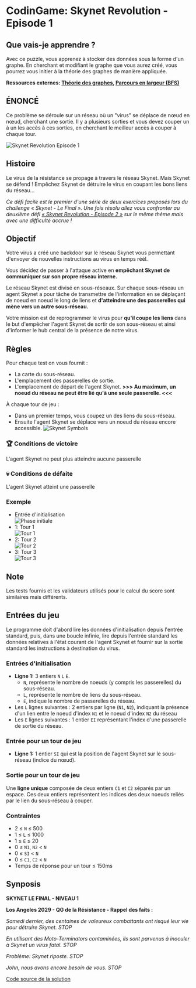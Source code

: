 # CodinGame: Skynet Revolution - Episode 1

## Que vais-je apprendre ?

Avec ce puzzle, vous apprenez à stocker des données sous la forme d'un graphe. En cherchant et modifiant le graphe que vous aurez créé, vous pourrez vous initier à la théorie des graphes de manière appliquée.

**Ressources externes: [Théorie des graphes](https://fr.wikipedia.org/wiki/Th%C3%A9orie_des_graphes), [Parcours en largeur (BFS)](https://fr.wikipedia.org/wiki/Algorithme_de_parcours_en_largeur)**

## ÉNONCÉ

Ce problème se déroule sur un réseau où un "virus" se déplace de nœud en nœud, cherchant une sortie. Il y a plusieurs sorties et vous devez couper un à un les accès à ces sorties, en cherchant le meilleur accès à couper à chaque tour.

![Skynet Revolution Episode 1](skynetRevolution1.png)

## Histoire

Le virus de la résistance se propage à travers le réseau Skynet. Mais Skynet se défend ! Empêchez Skynet de détruire le virus en coupant les bons liens du réseau...

*Ce défi facile est le premier d'une série de deux exercices proposés lors du challenge « Skynet - Le Final ». Une fois résolu allez vous confronter au deuxième défi [« Skynet Revolution - Episode 2 »](https://www.codingame.com/training/hard/skynet-revolution-episode-2) sur le même thème mais avec une difficulté accrue !*

## Objectif

Votre virus a créé une backdoor sur le réseau Skynet vous permettant d'envoyer de nouvelles instructions au virus en temps réél.

Vous décidez de passer à l'attaque active en **empêchant Skynet de communiquer sur son propre réseau interne.**

Le réseau Skynet est divisé en sous-réseaux. Sur chaque sous-réseau un agent Skynet a pour tâche de transmettre de l'information en se déplaçant de noeud en noeud le long de liens et **d'atteindre une des passerelles qui mène vers un autre sous-réseau.**

Votre mission est de reprogrammer le virus pour **qu'il coupe les liens** dans le but d'empêcher l'agent Skynet de sortir de son sous-réseau et ainsi d'informer le hub central de la présence de notre virus.

## Règles

Pour chaque test on vous fournit :
- La carte du sous-réseau.
- L'emplacement des passerelles de sortie.
- L'emplacement de départ de l'agent Skynet.
**>>> Au maximum, un noeud du réseau ne peut être lié qu'à une seule passerelle. <<<**

À chaque tour de jeu :
- Dans un premier temps, vous coupez un des liens du sous-réseau.
- Ensuite l'agent Skynet se déplace vers un noeud du réseau encore accessible.
![Skynet Symbols](SkynetSymbols.png)

### 🏆 Conditions de victoire
L'agent Skynet ne peut plus atteindre aucune passerelle

### 💀 Conditions de défaite
L'agent Skynet atteint une passerelle

### Exemple
- Entrée d'initialisation<br>
![Phase initiale](SkynetInputsExample.png)
- 1: Tour 1<br>
![Tour 1](SkynetTurn1.png)
- 2: Tour 2<br>
![Tour 2](SkynetTurn2.png)
- 3: Tour 3<br>
![Tour 3](SkynetTurn3.png)

## Note

Les tests fournis et les validateurs utilisés pour le calcul du score sont similaires mais différents.

## Entrées du jeu

Le programme doit d'abord lire les données d'initialisation depuis l'entrée standard, puis, dans une boucle infinie, lire depuis l'entrée standard les données relatives à l'état courant de l'agent Skynet et fournir sur la sortie standard les instructions à destination du virus.

### Entrées d'initialisation

- **Ligne 1:** 3 entiers `N` `L` `E`.
    + `N`, représente le nombre de noeuds (y compris les passerelles) du sous-réseau.
    + `L`, représente le nombre de liens du sous-réseau.
    + `E`, indique le nombre de passerelles du réseau.
- Les `L` lignes suivantes : 2 entiers par ligne (`N1`, `N2`), indiquant la présence d'un lien entre le noeud d'index `N1` et le noeud d'index `N2` du réseau
- Les `E` lignes suivantes : 1 entier `EI` représentant l'index d'une passerelle de sortie du réseau.

### Entrée pour un tour de jeu
- **Ligne 1:** 1 entier `SI` qui est la position de l'agent Skynet sur le sous-réseau (indice du nœud).

### Sortie pour un tour de jeu
Une **ligne unique** composée de deux entiers `C1` et `C2` séparés par un espace. Ces deux entiers représentent les indices des deux noeuds reliés par le lien du sous-réseau à couper.

### Contraintes
- 2 ≤ `N` ≤ 500
- 1 ≤ `L` ≤ 1000
- 1 ≤ `E` ≤ 20
- 0 ≤ `N1`, `N2` < `N`
- 0 ≤ `SI` < `N`
- 0 ≤ `C1`, `C2` < `N`
- Temps de réponse pour un tour ≤ 150ms

## Synposis

**SKYNET LE FINAL - NIVEAU 1**

**Los Angeles 2029 - QG de la Résistance - Rappel des faits :**

*Samedi dernier, des centaines de valeureux combattants ont risqué leur vie pour détruire Skynet. STOP*

*En utilisant des Moto-Terminators contaminées, ils sont parvenus à inoculer à Skynet un virus fatal. STOP*

*Problème: Skynet riposte. STOP*

*John, nous avons encore besoin de vous. STOP*

[Code source de la solution](https://github.com/Kous92/CodinGame-Swift-FR-/blob/main/Puzzles%20classiques/Moyen/Skynet%20Revolution%20-%20Episode%201/skynetRevolution1.swift)